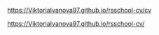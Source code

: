https://ViktoriaIvanova97.github.io/rsschool-cv/cv

https://ViktoriaIvanova97.github.io/rsschool-cv/
